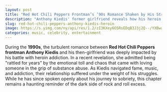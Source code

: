 ```yaml
---
layout: post
title: "Red Hot Chili Peppers Frontman’s ’90s Romance Shaken by His Struggle with Heroin Addiction"
description: "Anthony Kiedis' former girlfriend reveals how his heroin addiction in the ’90s left her 'rattled for years,' exposing the dark side of rock and roll excess."
slug: red-hot-chili-peppers-anthony-kiedis-heroin
image: https://s.yimg.com/ny/api/res/1.2/zI3KXey6O5RsEDqB3J3j2Q--/YXBwaWQ9aGlnaGxhbmRlcjt3PTEyNDI7aD02OTk-/https://media.zenfs.com/en/fox_news_text_979/f4497332cc8fa3bc1b36408dd1f0224a
categories: music, celebrity, entertainment
---
```


During the **1990s**, the turbulent romance between **Red Hot Chili Peppers frontman Anthony Kiedis** and his then-girlfriend was deeply impacted by his battle with heroin addiction. In a recent revelation, she admitted being "rattled for years" by the emotional toll and chaos that came with loving someone in the grip of substance abuse. As Kiedis navigated fame, music, and addiction, their relationship suffered under the weight of his struggles. While he has since spoken openly about his journey to sobriety, this chapter remains a haunting reminder of the dark side of rock and roll excess.
